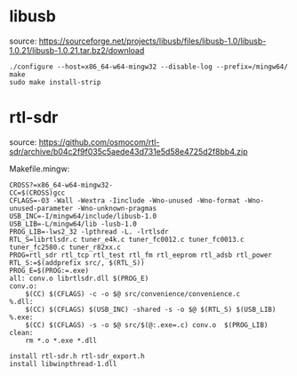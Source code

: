 # libusb

source: https://sourceforge.net/projects/libusb/files/libusb-1.0/libusb-1.0.21/libusb-1.0.21.tar.bz2/download

````
./configure --host=x86_64-w64-mingw32 --disable-log --prefix=/mingw64/
make
sudo make install-strip
````

# rtl-sdr

source: https://github.com/osmocom/rtl-sdr/archive/b04c2f9f035c5aede43d731e5d58e4725d2f8bb4.zip

Makefile.mingw:
````
CROSS?=x86_64-w64-mingw32-
CC=$(CROSS)gcc
CFLAGS=-O3 -Wall -Wextra -Iinclude -Wno-unused -Wno-format -Wno-unused-parameter -Wno-unknown-pragmas
USB_INC=-I/mingw64/include/libusb-1.0
USB_LIB=-L/mingw64/lib -lusb-1.0
PROG_LIB=-lws2_32 -lpthread -L. -lrtlsdr 
RTL_S=librtlsdr.c tuner_e4k.c tuner_fc0012.c tuner_fc0013.c tuner_fc2580.c tuner_r82xx.c
PROG=rtl_sdr rtl_tcp rtl_test rtl_fm rtl_eeprom rtl_adsb rtl_power
RTL_S:=$(addprefix src/, $(RTL_S))
PROG_E=$(PROG:=.exe)
all: conv.o librtlsdr.dll $(PROG_E)
conv.o:
	$(CC) $(CFLAGS) -c -o $@ src/convenience/convenience.c
%.dll:
	$(CC) $(CFLAGS) $(USB_INC) -shared -s -o $@ $(RTL_S) $(USB_LIB)
%.exe:
	$(CC) $(CFLAGS) -s -o $@ src/$(@:.exe=.c) conv.o  $(PROG_LIB)
clean:
	rm *.o *.exe *.dll
````
````
install rtl-sdr.h rtl-sdr_export.h
install libwinpthread-1.dll
````
